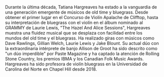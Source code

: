 Durante la última década, Tatiana Hargreaves ha estado a la vanguardia de una generación emergente de músicos de old time y bluegrass. Desde obtener el primer lugar en el Concurso de Violín Apalache de Clifftop, hasta su interpretación de bluegrass con el violín en el álbum nominado al GRAMMY de Laurie Lewis, "The Hazel And Alice Sessions", Hargreaves muestra una fluidez musical que se desplaza con facilidad entre los mundos del old time y el bluegrass. Ha realizado giras con músicos como Dave Rawlings, Gillian Welch, Laurie Lewis y Jake Blount. Su actual dúo con la extraordinaria intérprete de banjo Allison de Groot ha sido descrito como "un dúo imperdible" por Paste Magazine y ha captado la atención de Rolling Stone Country, los premios IBMA y los Canadian Folk Music Awards. Hargreaves ha sido profesora de violín bluegrass en la Universidad de Carolina del Norte en Chapel Hill desde 2018.
